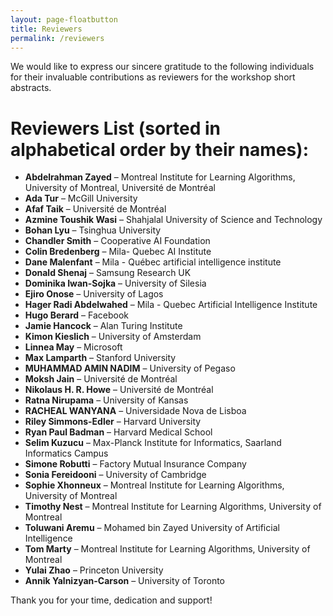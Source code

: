 ```yaml
---
layout: page-floatbutton
title: Reviewers
permalink: /reviewers
---
```



We would like to express our sincere gratitude to the following individuals for their invaluable contributions as reviewers for the workshop short abstracts.

# Reviewers List (sorted in alphabetical order by their names):

- **Abdelrahman Zayed** – Montreal Institute for Learning Algorithms, University of Montreal, Université de Montréal
- **Ada Tur** – McGill University
- **Afaf Taik** – Université de Montréal
- **Azmine Toushik Wasi** – Shahjalal University of Science and Technology
- **Bohan Lyu** – Tsinghua University
- **Chandler Smith** – Cooperative AI Foundation
- **Colin Bredenberg** – Mila- Quebec AI Institute
- **Dane Malenfant** – Mila - Québec artificial intelligence institute
- **Donald Shenaj** – Samsung Research UK
- **Dominika Iwan-Sojka** – University of Silesia
- **Ejiro Onose** – University of Lagos
- **Hager Radi Abdelwahed** – Mila - Quebec Artificial Intelligence Institute
- **Hugo Berard** – Facebook
- **Jamie Hancock** – Alan Turing Institute
- **Kimon Kieslich** – University of Amsterdam
- **Linnea May** – Microsoft
- **Max Lamparth** – Stanford University
- **MUHAMMAD AMIN NADIM** – University of Pegaso
- **Moksh Jain** – Université de Montréal
- **Nikolaus H. R. Howe** – Université de Montréal
- **Ratna Nirupama** – University of Kansas
- **RACHEAL WANYANA** – Universidade Nova de Lisboa
- **Riley Simmons-Edler** – Harvard University
- **Ryan Paul Badman** – Harvard Medical School
- **Selim Kuzucu** – Max-Planck Institute for Informatics, Saarland Informatics Campus
- **Simone Robutti** – Factory Mutual Insurance Company
- **Sonia Fereidooni** – University of Cambridge
- **Sophie Xhonneux** – Montreal Institute for Learning Algorithms, University of Montreal
- **Timothy Nest** – Montreal Institute for Learning Algorithms, University of Montreal
- **Toluwani Aremu** – Mohamed bin Zayed University of Artificial Intelligence
- **Tom Marty** – Montreal Institute for Learning Algorithms, University of Montreal
- **Yulai Zhao** – Princeton University
- **Annik Yalnizyan-Carson** – University of Toronto

Thank you for your time, dedication and support!